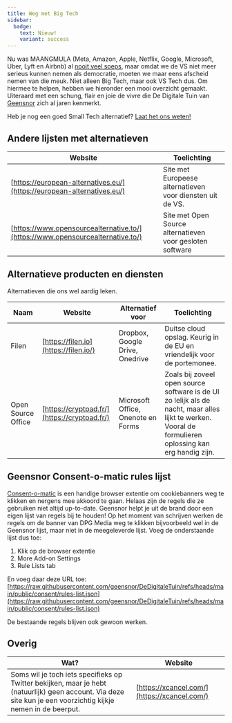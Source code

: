 ```yaml
---
title: Weg met Big Tech
sidebar:
  badge:
    text: Nieuw!
    variant: success
---
```


Nu was MAANGMULA (Meta, Amazon, Apple, Netflix, Google, Microsoft, Uber, Lyft en Airbnb) al [nooit veel soeps](/overig/facebook), maar omdat we de VS niet meer serieus kunnen nemen als democratie, moeten we maar eens afscheid nemen van die meuk. Niet alleen Big Tech, maar ook VS Tech dus. Om hiermee te helpen, hebben we hieronder een mooi overzicht gemaakt. Uiteraard met een schung, flair en joie de vivre die De Digitale Tuin van [Geensnor](https://www.geensnor.nl) zich al jaren kenmerkt.

Heb je nog een goed Small Tech alternatief? [Laat het ons weten!](https://github.com/geensnor/DeDigitaleTuin/edit/main/src/content/docs/soft-en-hardware/big-tech-weg.md)

## Andere lijsten met alternatieven

| Website                                                                        | Toelichting                                               |
| ------------------------------------------------------------------------------ | --------------------------------------------------------- |
| [https://european-alternatives.eu/](https://european-alternatives.eu/)         | Site met Europeese alternatieven voor diensten uit de VS. |
| [https://www.opensourcealternative.to/](https://www.opensourcealternative.to/) | Site met Open Source alternatieven voor gesloten software |

## Alternatieve producten en diensten

Alternatieven die ons wel aardig leken.

| Naam               | Website                                      | Alternatief voor                   | Toelichting                                                                                                                                             |
| ------------------ | -------------------------------------------- | ---------------------------------- | ------------------------------------------------------------------------------------------------------------------------------------------------------- |
| Filen              | [https://filen.io](https://filen.io/)        | Dropbox, Google Drive, Onedrive    | Duitse cloud opslag. Keurig in de EU en vriendelijk voor de portemonee.                                                                                 |
| Open Source Office | [https://cryptpad.fr/](https://cryptpad.fr/) | Microsoft Office, Onenote en Forms | Zoals bij zoveel open source software is de UI zo lelijk als de nacht, maar alles lijkt te werken. Vooral de formulieren oplossing kan erg handig zijn. |

## Geensnor Consent-o-matic rules lijst

[Consent-o-matic](https://consentomatic.au.dk/) is een handige browser extentie om cookiebanners weg te klikken en nergens mee akkoord te gaan. Helaas zijn de regels die ze gebruiken niet altijd up-to-date. Geensnor helpt je uit de brand door een eigen lijst van regels bij te houden! Op het moment van schrijven werken de regels om de banner van DPG Media weg te klikken bijvoorbeeld wel in de Geensnor lijst, maar niet in de meegeleverde lijst. Voeg de onderstaande lijst dus toe:

1. Klik op de browser extentie
2. More Add-on Settings
3. Rule Lists tab

En voeg daar deze URL toe: [https://raw.githubusercontent.com/geensnor/DeDigitaleTuin/refs/heads/main/public/consent/rules-list.json](https://raw.githubusercontent.com/geensnor/DeDigitaleTuin/refs/heads/main/public/consent/rules-list.json)

De bestaande regels blijven ook gewoon werken.

## Overig

| Wat?                                                                                                                                                           | Website                                      |
| -------------------------------------------------------------------------------------------------------------------------------------------------------------- | -------------------------------------------- |
| Soms wil je toch iets specifieks op Twitter bekijken, maar je hebt (natuurlijk) geen account. Via deze site kun je een voorzichtig kijkje nemen in de beerput. | [https://xcancel.com/](https://xcancel.com/) |
